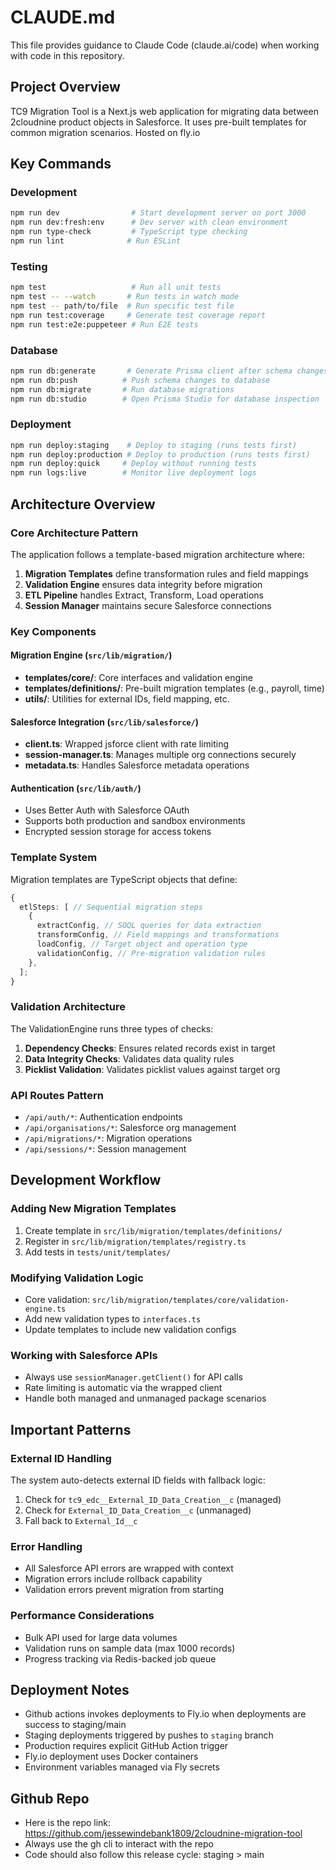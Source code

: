 # CLAUDE.md

This file provides guidance to Claude Code (claude.ai/code) when working with
code in this repository.

## Project Overview

TC9 Migration Tool is a Next.js web application for migrating data between
2cloudnine product objects in Salesforce. It uses pre-built templates for common
migration scenarios. Hosted on fly.io

## Key Commands

### Development

```bash
npm run dev                # Start development server on port 3000
npm run dev:fresh:env      # Dev server with clean environment
npm run type-check         # TypeScript type checking
npm run lint              # Run ESLint
```

### Testing

```bash
npm test                   # Run all unit tests
npm test -- --watch       # Run tests in watch mode
npm test -- path/to/file  # Run specific test file
npm run test:coverage     # Generate test coverage report
npm run test:e2e:puppeteer # Run E2E tests
```

### Database

```bash
npm run db:generate       # Generate Prisma client after schema changes
npm run db:push          # Push schema changes to database
npm run db:migrate       # Run database migrations
npm run db:studio        # Open Prisma Studio for database inspection
```

### Deployment

```bash
npm run deploy:staging    # Deploy to staging (runs tests first)
npm run deploy:production # Deploy to production (runs tests first)
npm run deploy:quick     # Deploy without running tests
npm run logs:live        # Monitor live deployment logs
```

## Architecture Overview

### Core Architecture Pattern

The application follows a template-based migration architecture where:

1. **Migration Templates** define transformation rules and field mappings
2. **Validation Engine** ensures data integrity before migration
3. **ETL Pipeline** handles Extract, Transform, Load operations
4. **Session Manager** maintains secure Salesforce connections

### Key Components

#### Migration Engine (`src/lib/migration/`)

- **templates/core/**: Core interfaces and validation engine
- **templates/definitions/**: Pre-built migration templates (e.g., payroll,
  time)
- **utils/**: Utilities for external IDs, field mapping, etc.

#### Salesforce Integration (`src/lib/salesforce/`)

- **client.ts**: Wrapped jsforce client with rate limiting
- **session-manager.ts**: Manages multiple org connections securely
- **metadata.ts**: Handles Salesforce metadata operations

#### Authentication (`src/lib/auth/`)

- Uses Better Auth with Salesforce OAuth
- Supports both production and sandbox environments
- Encrypted session storage for access tokens

### Template System

Migration templates are TypeScript objects that define:

```typescript
{
  etlSteps: [ // Sequential migration steps
    {
      extractConfig, // SOQL queries for data extraction
      transformConfig, // Field mappings and transformations
      loadConfig, // Target object and operation type
      validationConfig, // Pre-migration validation rules
    },
  ];
}
```

### Validation Architecture

The ValidationEngine runs three types of checks:

1. **Dependency Checks**: Ensures related records exist in target
2. **Data Integrity Checks**: Validates data quality rules
3. **Picklist Validation**: Validates picklist values against target org

### API Routes Pattern

- `/api/auth/*`: Authentication endpoints
- `/api/organisations/*`: Salesforce org management
- `/api/migrations/*`: Migration operations
- `/api/sessions/*`: Session management

## Development Workflow

### Adding New Migration Templates

1. Create template in `src/lib/migration/templates/definitions/`
2. Register in `src/lib/migration/templates/registry.ts`
3. Add tests in `tests/unit/templates/`

### Modifying Validation Logic

- Core validation: `src/lib/migration/templates/core/validation-engine.ts`
- Add new validation types to `interfaces.ts`
- Update templates to include new validation configs

### Working with Salesforce APIs

- Always use `sessionManager.getClient()` for API calls
- Rate limiting is automatic via the wrapped client
- Handle both managed and unmanaged package scenarios

## Important Patterns

### External ID Handling

The system auto-detects external ID fields with fallback logic:

1. Check for `tc9_edc__External_ID_Data_Creation__c` (managed)
2. Check for `External_ID_Data_Creation__c` (unmanaged)
3. Fall back to `External_Id__c`

### Error Handling

- All Salesforce API errors are wrapped with context
- Migration errors include rollback capability
- Validation errors prevent migration from starting

### Performance Considerations

- Bulk API used for large data volumes
- Validation runs on sample data (max 1000 records)
- Progress tracking via Redis-backed job queue

## Deployment Notes

- Github actions invokes deployments to Fly.io when deployments are success to
  staging/main
- Staging deployments triggered by pushes to `staging` branch
- Production requires explicit GitHub Action trigger
- Fly.io deployment uses Docker containers
- Environment variables managed via Fly secrets

## Github Repo

- Here is the repo link:
  https://github.com/jessewindebank1809/2cloudnine-migration-tool
- Always use the gh cli to interact with the repo
- Code should also follow this release cycle: staging > main
